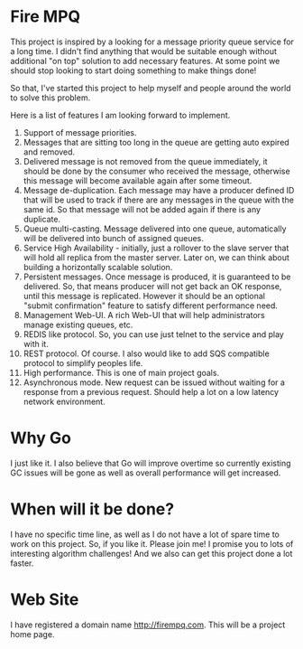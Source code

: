 # Fire MPQ

This project is inspired by a looking for a message priority queue service for a long time.
I didn't find anything that would be suitable enough without additional "on top" solution to
add necessary features. At some point we should stop looking to start doing something to make things done!

So that, I've started this project to help myself and people around the world to solve this problem.

Here is a list of features I am looking forward to implement.

1. Support of message priorities.
2. Messages that are sitting too long in the queue are getting auto expired and removed.
3. Delivered message is not removed from the queue immediately,
   it should be done by the consumer who received the message, otherwise this message
   will become available again after some timeout.
4. Message de-duplication. Each message may have a producer defined ID that will be used to track if there are any messages in the queue with the same id. So that message will not be added again if there is any duplicate.
5. Queue multi-casting. Message delivered into one queue, automatically will be delivered into bunch of assigned queues.
6. Service High Availability - initially, just a rollover to the slave server that will hold all replica
   from the master server. Later on, we can think about building a horizontally scalable solution.
7. Persistent messages. Once message is produced, it is guaranteed to be delivered. So, that means producer will not get back an OK response, until this message is replicated. However it should be an optional "submit confirmation" feature to satisfy different performance need.
8. Management Web-UI. A rich Web-UI that will help administrators manage existing queues, etc.
9. REDIS like protocol. So, you can use just telnet to the service and play with it.
10. REST protocol. Of course. I also would like to add SQS compatible protocol to simplify peoples life.
11. High performance. This is one of main project goals.
12. Asynchronous mode. New request can be issued without waiting for a response from a previous request. Should help a lot on a low latency network environment.

# Why Go

I just like it. I also believe that Go will improve overtime so currently existing GC issues
will be gone as well as overall performance will get increased.

# When will it be done?

I have no specific time line, as well as I do not have a lot of spare time to work on this project.
So, if you like it. Please join me! I promise you to lots of interesting algorithm challenges!
And we also can get this project done a lot faster.

# Web Site
I have registered a domain name http://firempq.com. This will be a project home page. 
